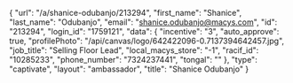 {
    "url": "\/a\/shanice-odubanjo\/213294",
    "first_name": "Shanice",
    "last_name": "Odubanjo",
    "email": "shanice.odubanjo@macys.com",
    "id": "213294",
    "login_id": "1759121",
    "data": {
        "incentive": "3",
        "auto_approve": true,
        "profilePhoto": "\/api\/canvas\/logo\/642422096-0.7137394642457.jpg",
        "job_title": "Selling Floor Lead",
        "local_macys_store": "-1",
        "racif_id": "10285233",
        "phone_number": "7324237441",
        "tongal": ""
    },
    "type": "captivate",
    "layout": "ambassador",
    "title": "Shanice Odubanjo"
}